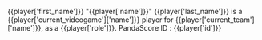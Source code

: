 {{player['first_name']}} "{{player['name']}}" {{player['last_name']}} is a {{player['current_videogame']['name']}} player for {{player['current_team']['name']}}, as a {{player['role']}}. PandaScore ID : {{player['id']}}
